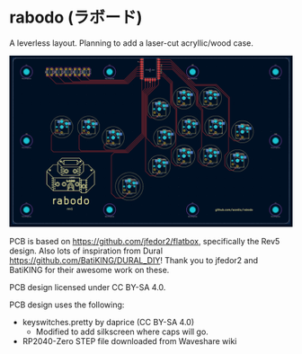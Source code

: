 # rabodo (ラボード)

A leverless layout. Planning to add a laser-cut acryllic/wood case.

![The PCB layout.](pcb.png)

PCB is based on https://github.com/jfedor2/flatbox, specifically the Rev5
design. Also lots of inspiration from Dural
https://github.com/BatiKING/DURAL_DIY! Thank you to jfedor2 and BatiKING for
their awesome work on these.

PCB design licensed under CC BY-SA 4.0.

PCB design uses the following:

 - keyswitches.pretty by daprice (CC BY-SA 4.0)
     * Modified to add silkscreen where caps will go.
 - RP2040-Zero STEP file downloaded from Waveshare wiki
